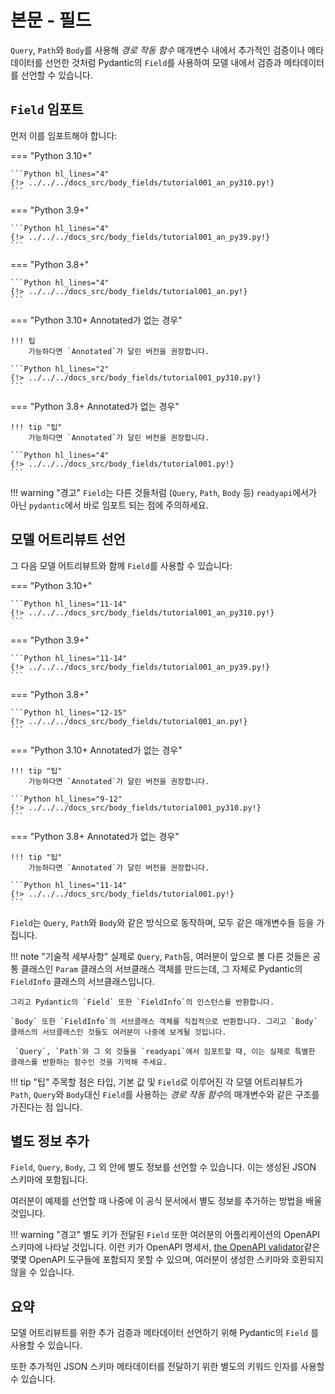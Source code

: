 # 본문 - 필드

`Query`, `Path`와 `Body`를 사용해 *경로 작동 함수* 매개변수 내에서 추가적인 검증이나 메타데이터를 선언한 것처럼 Pydantic의 `Field`를 사용하여 모델 내에서 검증과 메타데이터를 선언할 수 있습니다.

## `Field` 임포트

먼저 이를 임포트해야 합니다:

=== "Python 3.10+"

    ```Python hl_lines="4"
    {!> ../../../docs_src/body_fields/tutorial001_an_py310.py!}
    ```

=== "Python 3.9+"

    ```Python hl_lines="4"
    {!> ../../../docs_src/body_fields/tutorial001_an_py39.py!}
    ```

=== "Python 3.8+"

    ```Python hl_lines="4"
    {!> ../../../docs_src/body_fields/tutorial001_an.py!}
    ```

=== "Python 3.10+ Annotated가 없는 경우"

    !!! 팁
        가능하다면 `Annotated`가 달린 버전을 권장합니다.

    ```Python hl_lines="2"
    {!> ../../../docs_src/body_fields/tutorial001_py310.py!}
    ```

=== "Python 3.8+ Annotated가 없는 경우"

    !!! tip "팁"
        가능하다면 `Annotated`가 달린 버전을 권장합니다.

    ```Python hl_lines="4"
    {!> ../../../docs_src/body_fields/tutorial001.py!}
    ```

!!! warning "경고"
    `Field`는 다른 것들처럼 (`Query`, `Path`, `Body` 등) `readyapi`에서가 아닌 `pydantic`에서 바로 임포트 되는 점에 주의하세요.

## 모델 어트리뷰트 선언

그 다음 모델 어트리뷰트와 함께 `Field`를 사용할 수 있습니다:

=== "Python 3.10+"

    ```Python hl_lines="11-14"
    {!> ../../../docs_src/body_fields/tutorial001_an_py310.py!}
    ```

=== "Python 3.9+"

    ```Python hl_lines="11-14"
    {!> ../../../docs_src/body_fields/tutorial001_an_py39.py!}
    ```

=== "Python 3.8+"

    ```Python hl_lines="12-15"
    {!> ../../../docs_src/body_fields/tutorial001_an.py!}
    ```

=== "Python 3.10+ Annotated가 없는 경우"

    !!! tip "팁"
        가능하다면 `Annotated`가 달린 버전을 권장합니다.

    ```Python hl_lines="9-12"
    {!> ../../../docs_src/body_fields/tutorial001_py310.py!}
    ```

=== "Python 3.8+ Annotated가 없는 경우"

    !!! tip "팁"
        가능하다면 `Annotated`가 달린 버전을 권장합니다.

    ```Python hl_lines="11-14"
    {!> ../../../docs_src/body_fields/tutorial001.py!}
    ```

`Field`는 `Query`, `Path`와 `Body`와 같은 방식으로 동작하며, 모두 같은 매개변수들 등을 가집니다.

!!! note "기술적 세부사항"
    실제로 `Query`, `Path`등, 여러분이 앞으로 볼 다른 것들은 공통 클래스인 `Param` 클래스의 서브클래스 객체를 만드는데, 그 자체로 Pydantic의 `FieldInfo` 클래스의 서브클래스입니다.

    그리고 Pydantic의 `Field` 또한 `FieldInfo`의 인스턴스를 반환합니다.

    `Body` 또한 `FieldInfo`의 서브클래스 객체를 직접적으로 반환합니다. 그리고 `Body` 클래스의 서브클래스인 것들도 여러분이 나중에 보게될 것입니다.

     `Query`, `Path`와 그 외 것들을 `readyapi`에서 임포트할 때, 이는 실제로 특별한 클래스를 반환하는 함수인 것을 기억해 주세요.

!!! tip "팁"
    주목할 점은 타입, 기본 값 및 `Field`로 이루어진 각 모델 어트리뷰트가  `Path`, `Query`와 `Body`대신 `Field`를 사용하는 *경로 작동 함수*의 매개변수와 같은 구조를 가진다는 점 입니다.

## 별도 정보 추가

`Field`, `Query`, `Body`, 그 외 안에 별도 정보를 선언할 수 있습니다. 이는 생성된 JSON 스키마에 포함됩니다.

여러분이 예제를 선언할 때 나중에 이 공식 문서에서 별도 정보를 추가하는 방법을 배울 것입니다.

!!! warning "경고"
    별도 키가 전달된 `Field` 또한 여러분의 어플리케이션의 OpenAPI 스키마에 나타날 것입니다.
    이런 키가 OpenAPI 명세서, [the OpenAPI validator](https://validator.swagger.io/)같은 몇몇 OpenAPI 도구들에 포함되지 못할 수 있으며, 여러분이 생성한 스키마와 호환되지 않을 수 있습니다.

## 요약

모델 어트리뷰트를 위한 추가 검증과 메타데이터 선언하기 위해 Pydantic의 `Field` 를 사용할 수 있습니다.

또한 추가적인 JSON 스키마 메타데이터를 전달하기 위한 별도의 키워드 인자를 사용할 수 있습니다.
